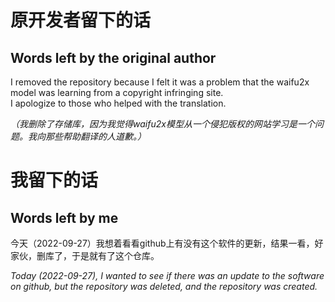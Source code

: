# 原开发者留下的话
## Words left by the original author 

I removed the repository because I felt it was a problem that the waifu2x model was learning from a copyright infringing site.  
I apologize to those who helped with the translation.

_（我删除了存储库，因为我觉得waifu2x模型从一个侵犯版权的网站学习是一个问题。我向那些帮助翻译的人道歉。）_


# 我留下的话
## Words left by me

今天（2022-09-27）我想着看看github上有没有这个软件的更新，结果一看，好家伙，删库了，于是就有了这个仓库。

_Today (2022-09-27), I wanted to see if there was an update to the software on github, but the repository was deleted, and the repository was created._
